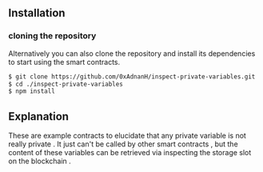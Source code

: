 
## Installation

### cloning the repository

Alternatively you can also clone the repository and install its dependencies to start using the smart contracts.

```bash
$ git clone https://github.com/0xAdnanH/inspect-private-variables.git
$ cd ./inspect-private-variables
$ npm install
```


## Explanation 

These are example contracts to elucidate that any private variable is not really private . It just can't be called by other smart contracts , but the content of these variables can be retrieved via inspecting the storage slot on the blockchain . 
